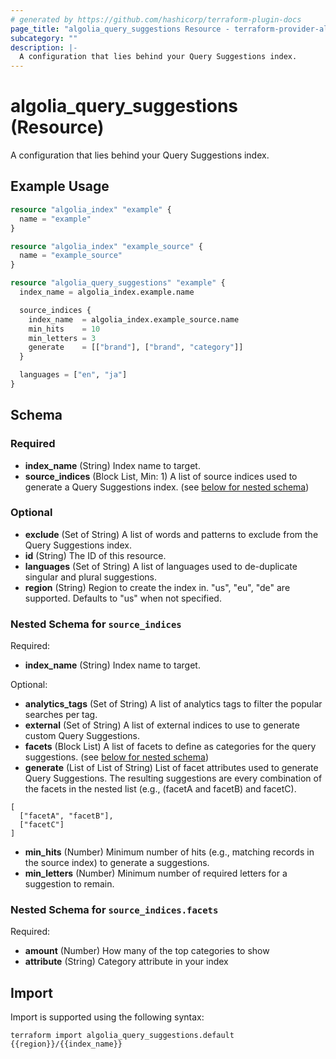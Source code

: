 ```yaml
---
# generated by https://github.com/hashicorp/terraform-plugin-docs
page_title: "algolia_query_suggestions Resource - terraform-provider-algolia"
subcategory: ""
description: |-
  A configuration that lies behind your Query Suggestions index.
---
```


# algolia_query_suggestions (Resource)

A configuration that lies behind your Query Suggestions index.

## Example Usage

```terraform
resource "algolia_index" "example" {
  name = "example"
}

resource "algolia_index" "example_source" {
  name = "example_source"
}

resource "algolia_query_suggestions" "example" {
  index_name = algolia_index.example.name

  source_indices {
    index_name  = algolia_index.example_source.name
    min_hits    = 10
    min_letters = 3
    generate    = [["brand"], ["brand", "category"]]
  }

  languages = ["en", "ja"]
}
```

<!-- schema generated by tfplugindocs -->
## Schema

### Required

- **index_name** (String) Index name to target.
- **source_indices** (Block List, Min: 1) A list of source indices used to generate a Query Suggestions index. (see [below for nested schema](#nestedblock--source_indices))

### Optional

- **exclude** (Set of String) A list of words and patterns to exclude from the Query Suggestions index.
- **id** (String) The ID of this resource.
- **languages** (Set of String) A list of languages used to de-duplicate singular and plural suggestions.
- **region** (String) Region to create the index in. "us", "eu", "de" are supported. Defaults to "us" when not specified.

<a id="nestedblock--source_indices"></a>
### Nested Schema for `source_indices`

Required:

- **index_name** (String) Index name to target.

Optional:

- **analytics_tags** (Set of String) A list of analytics tags to filter the popular searches per tag.
- **external** (Set of String) A list of external indices to use to generate custom Query Suggestions.
- **facets** (Block List) A list of facets to define as categories for the query suggestions. (see [below for nested schema](#nestedblock--source_indices--facets))
- **generate** (List of List of String) List of facet attributes used to generate Query Suggestions. The resulting suggestions are every combination of the facets in the nested list 
(e.g., (facetA and facetB) and facetC).
```
[
  ["facetA", "facetB"],
  ["facetC"]
]
```
- **min_hits** (Number) Minimum number of hits (e.g., matching records in the source index) to generate a suggestions.
- **min_letters** (Number) Minimum number of required letters for a suggestion to remain.

<a id="nestedblock--source_indices--facets"></a>
### Nested Schema for `source_indices.facets`

Required:

- **amount** (Number) How many of the top categories to show
- **attribute** (String) Category attribute in your index

## Import

Import is supported using the following syntax:

```shell
terraform import algolia_query_suggestions.default {{region}}/{{index_name}}
```
